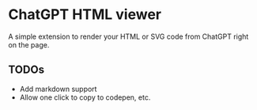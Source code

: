 # ChatGPT HTML viewer

A simple extension to render your HTML or SVG code from ChatGPT right on the page.

## TODOs

- Add markdown support
- Allow one click to copy to codepen, etc.
